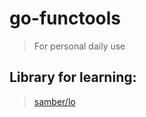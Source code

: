 # go-functools

> For personal daily use

## Library for learning:
> [samber/lo](https://github.com/samber/lo)